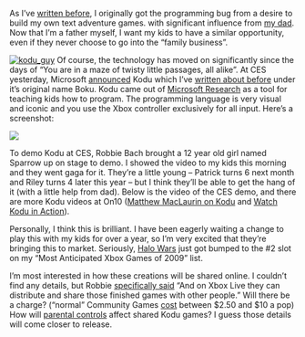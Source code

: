 As I’ve [written
before](http://devhawk.net/2005/07/06/The+Inform+Language.aspx), I
originally got the programming bug from a desire to build my own text
adventure games. with significant influence from [my
dad](http://cid-885df99f8fd01cd9.profile.live.com/). Now that I’m a
father myself, I want my kids to have a similar opportunity, even if
they never choose to go into the “family business”.

[![kodu\_guy](http://s3.amazonaws.com/devhawk_images/WindowsLiveWriter/KidProgrammingwithKoduComingtoXbox360_9F23/kodu_guy_5.jpg "kodu_guy")](http://research.microsoft.com/en-us/projects/kodu/default.aspx)
Of course, the technology has moved on significantly since the days of
“You are in a maze of twisty little passages, all alike”. At CES
yesterday, Microsoft
[announced](http://www.xbox.com/en-US/community/news/2009/0107-kodu.htm)
Kodu which I’ve [written about
before](http://devhawk.net/2007/03/08/Morning+Coffee+41+TechFest+Edition.aspx)
under it’s original name Boku. Kodu came out of [Microsoft
Research](http://research.microsoft.com/en-us/projects/kodu/default.aspx)
as a tool for teaching kids how to program. The programming language is
very visual and iconic and you use the Xbox controller exclusively for
all input. Here’s a screenshot:

![](http://research.microsoft.com/en-us/projects/kodu/programming_ui.jpg)

To demo Kodu at CES, Robbie Bach brought a 12 year old girl named
Sparrow up on stage to demo. I showed the video to my kids this morning
and they went gaga for it. They’re a little young – Patrick turns 6 next
month and Riley turns 4 later this year – but I think they’ll be able to
get the hang of it (with a little help from dad). Below is the video of
the CES demo, and there are more Kodu videos at On10 ([Matthew MacLaurin
on
Kodu](http://on10.net/blogs/larry/CES-2009-Matthew-MacLaurin-on-Kodu/)
and [Watch Kodu in
Action](http://on10.net/blogs/larry/CES-2009-Watch-Kodu-in-Action/)).

Personally, I think this is brilliant. I have been eagerly waiting a
change to play this with my kids for over a year, so I’m very excited
that they’re bringing this to market. Seriously, [Halo
Wars](http://www.xbox.com/games/halowars/) just got bumped to the \#2
slot on my “Most Anticipated Xbox Games of 2009” list.

I’m most interested in how these creations will be shared online. I
couldn’t find any details, but Robbie [specifically
said](http://www.microsoft.com/presspass/exec/steve/2009/01-07ces.mspx)
“And on Xbox Live they can distribute and share those finished games
with other people.” Will there be a charge? (“normal” Community Games
[cost](http://creators.xna.com/en-US/faq#anchor_2_5) between \$2.50 and
\$10 a pop) How will [parental
controls](http://creators.xna.com/en-US/faq#anchor_1_12) affect shared
Kodu games? I guess those details will come closer to release.
